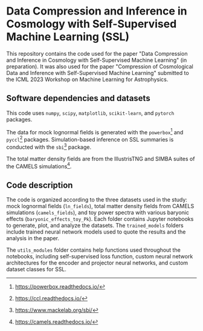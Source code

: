 # Data Compression and Inference in Cosmology with Self-Supervised Machine Learning (SSL)
This repository contains the code used for the paper "Data Compression and Inference in Cosmology with Self-Supervised Machine Learning" (in preparation). It was also used for the paper "Compression of Cosmological Data and Inference with Self-Supervised
Machine Learning" submitted to the ICML 2023 Workshop on Machine Learning for Astrophysics.

## Software dependencies and datasets
This code uses `numpy`, `scipy`, `matplotlib`, `scikit-learn`, and `pytorch` packages. 

The data for mock lognormal fields is generated with the `powerbox`[^1] and `pyccl`[^2] packages. Simulation-based inference on SSL summaries is conducted with the `sbi`[^3] package.

The total matter density fields are from the IllustrisTNG and SIMBA suites of the CAMELS simulations[^4].

## Code description
The code is organized according to the three datasets used in the study: mock lognormal fields (`ln_fields`), total matter density fields from CAMELS simulations (`camels_fields`), and toy power spectra with various baryonic effects (`baryonic_effects_toy_Pk`). Each folder contains Jupyter notebooks to generate, plot, and analyze the datasets. 
The `trained_models` folders include trained neural network models used to quote the results and the analysis in the paper.

The `utils_modules` folder contains help functions used throughout the notebooks, including self-supervised loss function, custom neural network architectures for the encoder and projector neural networks, and custom dataset classes for SSL. 

[^1]: <https://powerbox.readthedocs.io/>
[^2]: <https://ccl.readthedocs.io/>
[^3]: <https://www.mackelab.org/sbi/>
[^4]: <https://camels.readthedocs.io/>
